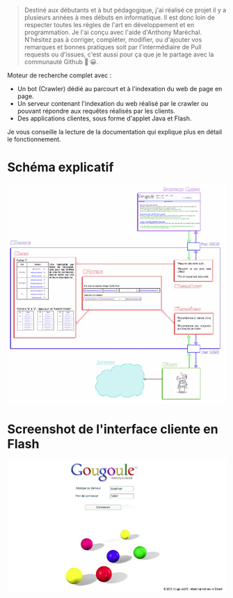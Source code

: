 > Destiné aux débutants et à but pédagogique, j'ai réalisé ce projet il y a plusieurs années à mes débuts en informatique. Il est donc loin de respecter toutes les règles de l'art en développement et en programmation. Je l'ai conçu avec l'aide d'Anthony Maréchal. N'hésitez pas à corriger, compléter, modifier, ou d'ajouter vos remarques et bonnes pratiques soit par l'intermédiaire de Pull requests ou d'issues, c'est aussi pour ça que je le partage avec la communauté Github 💪 😀.


Moteur de recherche complet avec :
- Un bot (Crawler) dédié au parcourt et à l'indexation du web de page en page.
- Un serveur contenant l'indexation du web réalisé par le crawler ou pouvant répondre aux requêtes réalisés par les clients.
- Des applications clientes, sous forme d'applet Java et Flash.

Je vous conseille la lecture de la documentation qui explique plus en détail le fonctionnement.

# Schéma explicatif

![alt text](documentation/schema.jpg?raw=true "Schéma")

# Screenshot de l'interface cliente en Flash

![alt text](documentation/screenshot1.png?raw=true "screenshot 1")
